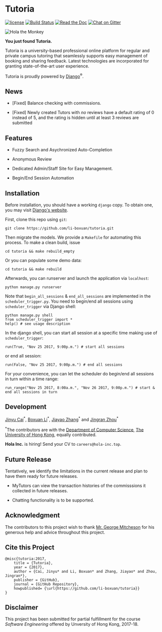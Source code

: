# Tutoria
[![license](https://img.shields.io/github/license/mashape/apistatus.svg)](LICENSE)
[![Build Status](https://travis-ci.com/li-boxuan/tutoria.svg?token=9cK4Kmeqpdioyfb1EXxS&branch=master)](https://travis-ci.com/li-boxuan/tutoria)
[![Read the Doc](https://img.shields.io/badge/documentation-ready-brightgreen.svg)](http://htmlpreview.github.io/?https://github.com/li-boxuan/tutoria/blob/master/doc/index.html)
[![Chat on Gitter](https://badges.gitter.im/Hola-Inc/Tutoriac.svg)](https://gitter.im/Hola-Inc/Tutoria)

![Hola the Monkey](./favicon/hola.png)

**You just found Tutoria.**

Tutoria is a university-based professional online platform for regular and private
campus tutoring that seamlessly supports
easy management of booking and sharing feedback. Latest technologies
are incorporated for granting state-of-the-art user experience.

Tutoria is proudly powered by [Django](https://www.djangoproject.com/)<sup>®</sup>.


## News

- [Fixed] Balance checking with commissions.

- [Fixed] Newly created Tutors with *no* reviews have a default rating of 0 instead of 5, and the rating is hidden until at least 3 reviews are submitted

## Features

- Fuzzy Search and Asychronized Auto-Completion

- Anonymous Review

- Dedicated Admin/Staff Site for Easy Management.

- Begin/End Session Automation


## Installation

Before installation, you should have a working `django` copy. To obtain one,
you may visit [Django's website](https://www.djangoproject.com/).

First, clone this repo using `git`:

    git clone https://github.com/li-boxuan/tutoria.git

Then migrate the models. We provide a `Makefile` for automating
this process. To make a clean build, issue

    cd tutoria && make rebuild_empty

Or you can populate some demo data:

    cd tutoria && make rebuild
    
Afterwards, you can runserver and launch the application
via `localhost`:

    python manage.py runserver

Note that `begin_all_sessions` & `end_all_sessions` are implemented in the `scheduler_trigger.py`.
You need to begin/end all sessions using `scheduler_trigger` via Django shell:

    python manage.py shell
    from scheduler_trigger import *
    help() # see usage description

In the django shell, you can start all session at a specific time making use of `scheduler_trigger`:

    run(True, "Nov 25 2017, 9:00p.m.") # start all sessions

or end all session:

    run(False, "Nov 25 2017, 9:00p.m.") # end all sessions

For your convenience, you can let the scheduler do begin/end all sessions in turn within a time range:

    run_range("Nov 25 2017, 8:00a.m.", "Nov 26 2017, 9:00p.m.") # start & end all sessions in turn

## Development

[Jinyu Cai](https://www.linkedin.com/in/金雨-蔡-170b75108)<sup>&ast;</sup>,
[Boxuan Li](https://li-boxuan.github.io/)<sup>&ast;</sup>,
[Jiayao Zhang](https://i.cs.hku.hk/~jyzhang/)<sup>&ast;</sup> and
[Jingran Zhou](https://jrchow.github.io/)<sup>&ast;</sup>

<sup>&ast;</sup>The contributors are with the
[Department of Computer Science](https://www.cs.hku.hk/),
[The University of Hong Kong](https://www.hku.hk/), equally contributed.

**Hola Inc.** is hiring! Send your CV to `careers@hola-inc.top`.

## Future Release

Tentatively, we identify the limitations in the current release and
plan to have them ready for future releases.

- MyTutors can view the transaction histories of the commisssions it collected in future releases.

- Chatting functionality is to be supported.

## Acknowledgment

The contributors to this project wish to thank
[Mr. George Mitcheson](http://www.cs.hku.hk/people/profile.jsp?teacher=georgem)
for his generous help and advice throughout this project.

## Cite this Project

    @misc{tutoria:2017,
        title = {Tutoria},
        year = {2017},
        author = {Cai, Jinyu* and Li, Boxuan* and Zhang, Jiayao* and Zhou, Jingran*},
        publisher = {GitHub},
        journal = {GitHub Repository},
        howpublished= {\url{https://github.com/li-boxuan/tutoria}}
    }
    
 ## Disclaimer
 
 This project has been submitted for partial fulfillment for the course *Software Engineering* offered by Unversity of Hong Kong, 2017-18.

